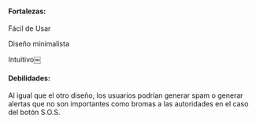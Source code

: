 #### Fortalezas:

Fácil de Usar

Diseño minimalista 

Intuitivo￼


#### Debilidades:

Al igual que el otro diseño, los usuarios podrían generar spam o generar alertas que no son importantes como bromas a las autoridades en el caso del botón S.O.S.
